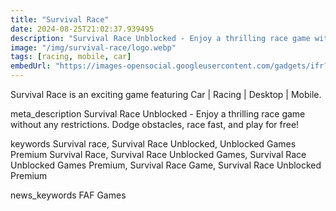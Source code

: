 ```yaml
---
title: "Survival Race"
date: 2024-08-25T21:02:37.939495
description: "Survival Race Unblocked - Enjoy a thrilling race game without any restrictions. Dodge obstacles, race fast, and play for free!"
image: "/img/survival-race/logo.webp"
tags: [racing, mobile, car]
embedUrl: "https://images-opensocial.googleusercontent.com/gadgets/ifr?container=ig&url=https://cdn.jsdelivr.net/gh/classroom-google-new/rooms@main/googlecom.xml"
---
```


Survival Race is an exciting game featuring Car | Racing | Desktop | Mobile.

meta_description
Survival Race Unblocked - Enjoy a thrilling race game without any restrictions. Dodge obstacles, race fast, and play for free!


keywords
Survival race, Survival Race Unblocked, Unblocked Games Premium Survival Race, Survival Race Unblocked Games, Survival Race Unblocked Games Premium, Survival Race Game, Survival Race Unblocked Premium


news_keywords
FAF Games
